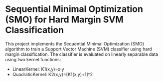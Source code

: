 # Sequential Minimal Optimization (SMO) for Hard Margin SVM Classification
This project implements the Sequential Minimal Optimization (SMO) algorithm to train a Support Vector Machine (SVM) classifier using hard margin classification. The classifier is evaluated on linearly separable data using two kernel functions:
 - LinearKernel: K1(x,y)=x⋅y
 - QuadraticKernel: K2(x,y)=[K1(x,y)+1]^2
